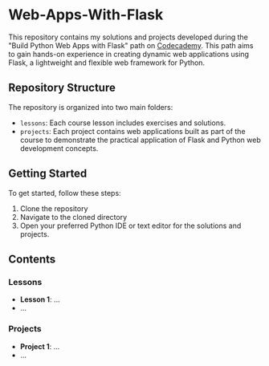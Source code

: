 # Web-Apps-With-Flask
This repository contains my solutions and projects developed during the "Build Python Web Apps with Flask" path on [Codecademy](https://www.codecademy.com/enrolled/paths/build-python-web-apps-flask). This path aims to gain hands-on experience in creating dynamic web applications using Flask, a lightweight and flexible web framework for Python. 

## Repository Structure

The repository is organized into two main folders:

- `lessons`: Each course lesson includes exercises and solutions.
- `projects`: Each project contains web applications built as part of the course to demonstrate the practical application of Flask and Python web development concepts. 

## Getting Started

To get started, follow these steps:

1. Clone the repository
2. Navigate to the cloned directory
3. Open your preferred Python IDE or text editor for the solutions and projects.

## Contents

### Lessons

- **Lesson 1**: ...
- ...

### Projects

- **Project 1**: ...
- ...
